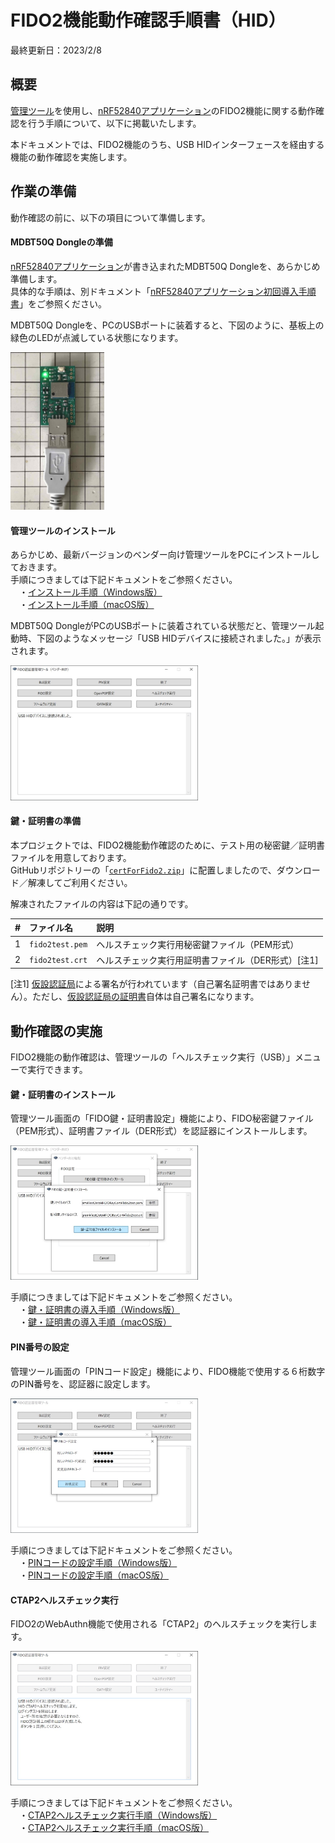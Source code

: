 # FIDO2機能動作確認手順書（HID）

最終更新日：2023/2/8

## 概要

[管理ツール](../../../MaintenanceTool/README.md)を使用し、[nRF52840アプリケーション](../../../nRF52840_app/firmwares/secure_device_app)のFIDO2機能に関する動作確認を行う手順について、以下に掲載いたします。

本ドキュメントでは、FIDO2機能のうち、USB HIDインターフェースを経由する機能の動作確認を実施します。

## 作業の準備

動作確認の前に、以下の項目について準備します。

#### MDBT50Q Dongleの準備

[nRF52840アプリケーション](../../../nRF52840_app/firmwares/secure_device_app)が書き込まれたMDBT50Q Dongleを、あらかじめ準備します。<br>
具体的な手順は、別ドキュメント「[nRF52840アプリケーション初回導入手順書](../../../nRF52840_app/firmwares/secure_device_app/WRITEAPP.md)」をご参照ください。

MDBT50Q Dongleを、PCのUSBポートに装着すると、下図のように、基板上の緑色のLEDが点滅している状態になります。

<img src="../../../nRF52840_app/firmwares/secure_device_app/assets01/0010.jpg" width="150">

#### 管理ツールのインストール

あらかじめ、最新バージョンのベンダー向け管理ツールをPCにインストールしておきます。<br>
手順につきましては下記ドキュメントをご参照ください。<br>
　・[インストール手順（Windows版）](../../../MaintenanceTool/dotNET/DEVTOOLINST.md)<br>
　・[インストール手順（macOS版）](../../../MaintenanceTool/macOSApp/DEVTOOLINST.md)

MDBT50Q DongleがPCのUSBポートに装着されている状態だと、管理ツール起動時、下図のようなメッセージ「USB HIDデバイスに接続されました。」が表示されます。

<img src="../../../MaintenanceTool/dotNET/assets08/0016.jpg" width="300">

#### 鍵・証明書の準備

本プロジェクトでは、FIDO2機能動作確認のために、テスト用の秘密鍵／証明書ファイルを用意しております。<br>
GitHubリポジトリーの「[`certForFido2.zip`](../../../Research/provisionalCA/certForFido2.zip)」に配置しましたので、ダウンロード／解凍してご利用ください。

解凍されたファイルの内容は下記の通りです。

| # |ファイル名 |説明 |
|:-:|:-|:-|
|1|`fido2test.pem`|ヘルスチェック実行用秘密鍵ファイル（PEM形式）|
|2|`fido2test.crt`|ヘルスチェック実行用証明書ファイル（DER形式）[注1]|

[注1] [仮設認証局](../../../Research/provisionalCA/README.md)による署名が行われています（自己署名証明書ではありません）。ただし、[仮設認証局の証明書](../../../Research/provisionalCA/demoCA/cacert.pem)自体は自己署名になります。

## 動作確認の実施

FIDO2機能の動作確認は、管理ツールの「ヘルスチェック実行（USB）」メニューで実行できます。

#### 鍵・証明書のインストール

管理ツール画面の「FIDO鍵・証明書設定」機能により、FIDO秘密鍵ファイル（PEM形式）、証明書ファイル（DER形式）を認証器にインストールします。

<img src="../../../MaintenanceTool/dotNET/assets08/0025.jpg" width="300">

手順につきましては下記ドキュメントをご参照ください。<br>
　・[鍵・証明書の導入手順（Windows版）](../../../MaintenanceTool/dotNET/ATTESTATION.md)<br>
　・[鍵・証明書の導入手順（macOS版）](../../../MaintenanceTool/macOSApp/ATTESTATION.md)

#### PIN番号の設定

管理ツール画面の「PINコード設定」機能により、FIDO機能で使用する６桁数字のPIN番号を、認証器に設定します。

<img src="../../../MaintenanceTool/dotNET/assets02/0003.jpg" width="300">

手順につきましては下記ドキュメントをご参照ください。<br>
　・[PINコードの設定手順（Windows版）](../../../MaintenanceTool/dotNET/SETPIN.md)<br>
　・[PINコードの設定手順（macOS版）](../../../MaintenanceTool/macOSApp/SETPIN.md)

#### CTAP2ヘルスチェック実行

FIDO2のWebAuthn機能で使用される「CTAP2」のヘルスチェックを実行します。

<img src="../../../MaintenanceTool/dotNET/assets02/0014.jpg" width="300">

手順につきましては下記ドキュメントをご参照ください。<br>
　・[CTAP2ヘルスチェック実行手順（Windows版）](../../../MaintenanceTool/dotNET/CTAP2HCHECK.md)<br>
　・[CTAP2ヘルスチェック実行手順（macOS版）](../../../MaintenanceTool/macOSApp/CTAP2HCHECK.md)
